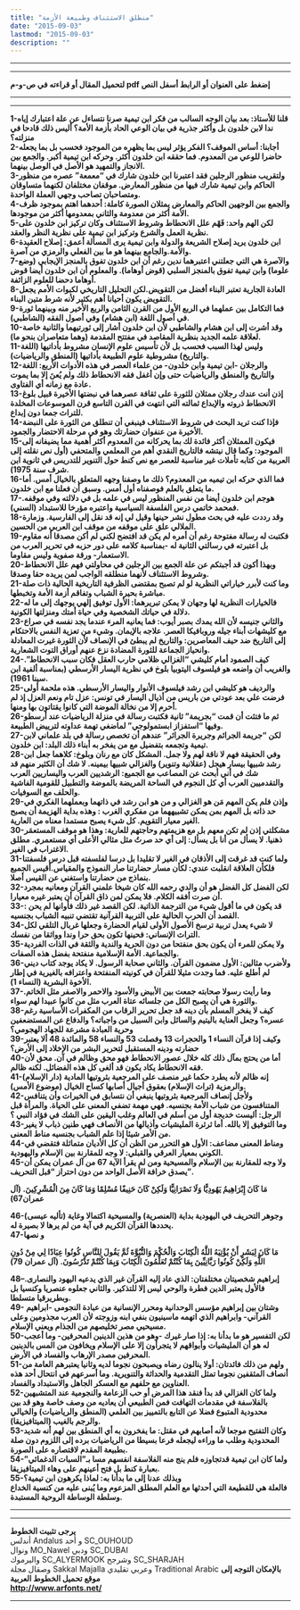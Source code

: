 ```yaml
---
title: "منطلق الاستئناف وطبيعة الأزمة"
date: "2015-09-03"
lastmod: "2015-09-03"
description: ""
---
```

---

---

**لتحميل المقال أو قراءته في ص-و-م pdf إضغط على العنوان أو الرابط أسفل النص**

---



---

**1-قلنا للأستاذ: بعد بيان الوجه السالب من فكر ابن تيمية صرنا نتساءل عن علة اعتبارك إياه ندا لابن خلدون بل وأكثر جذرية في بيان الوعي الحاد بأزمة الأمة؟ أليس ذلك قادحا في منزلته؟  
2-أجابنا: أساس الموقف؟ الفكر يؤثر ليس بما يظهره من الموجود فحسب بل بما يجعله حاضرا للوعي من المعدوم. فما حققه ابن خلدون أكثر. وحركه ابن تيمية أكبر. والجمع بين الانجاز والتمهيد هو الأصل في الوصل بينهما.  
3-ولتقريب منظور الرجلين فقد اعتبرنا ابن خلدون شارك في “معمعة” عصره من منظور الحاكم وابن تيمية شارك فيها من منظور المعارض. موقفان مختلفان لكنهما متساوقان ومتصاحبان تصاحب وجهي العملة الواحدة.  
4-والجمع بين الوجهين الحاكم والمعارض يمثلان الصورة كاملة: أحدهما اهتم بموجود ظرف الأمة أكثر من معدومة والثاني بمعدومها أكثر من موجودها.  
5-لكن الهم واحد: فَهْم علل الانحطاط وشروط الاستئناف وكان تركيز ابن خلدون على نظرية العمل والشرع وتركيز ابن تيمية على نظرية النظر والعقد.  
6-ابن خلدون يريد إصلاح الشريعة والدولة وابن تيمية يرى المسألة أعمق: إصلاح العقيدة والأمة.والجامع بينهما هو ما بين الفعلي والرمزي من آصرة.  
7-والآصرة هي التي جعلتني اعتبرهما ندين رغم أن ابن خلدون تفوق بالمنجز الإيجابي (وضع علوما) وابن تيمية تفوق بالمنجز السلبي (قوض أوهاما). والمعلوم أن ابن خلدون أيضا قوض أوهاما دحضا للعلوم الزائفة.  
8-العادة الجارية تعتبر البناء أفضل من التقويض.لكن التحليل التاريخي لكبوات الأمم يجعل التقويض يكون أحيانا أهم بكثير لأنه شرط متين البناء.  
9-فما التكامل بين عملهما في الربع الأول من القرن الثامن والربع الأخير منه وبينهما ثورة في أصول اللغة (ابن هشام) وفي أصول الفقه (الشاطبي).  
10-وقد أشرت إلى ابن هشام والشاطبي لأن ابن خلدون أشار إلى ثورتيهما والثانية خاصة لعلاقة علمه الجديد بنظرية المقاصد في مفتتح المقدمة (وهما متعاصران بنحو ما).  
11-وليس لهذا السبب فحسب بل لأن تأسيس علوم الإنسان مشروط بأداتيها (اللغة والتاريخ) مشروطية علوم الطبيعة بأداتيها (المنطق والرياضيات).  
12-والرجلان -ابن تيمية وابن خلدون- من علماء العصر في هذه الأدوات الأربع: اللغة والتاريخ والمنطق والرياضيات حتى وإن أغفل فقه الانحطاط ذلك ولم يُعنَ إلا بما يموت عادة مع زمانه أي الفتاوى.  
13-إذن أنت عندك رجلان ممثلان للثورة على ثقافة عصرهما في نبضتها الأخيرة قبيل بلوغ الانحطاط ذروته والإبداع ثمالته التي انتهت في القرن التاسع قرن الموسوعات المخلدة للتراث جمعا دون إبداع.  
14-فإذا كنت تريد البحث في شروط الاستئناف فينبغي أن تنطلق من الثورة على النبضة الأخيرة من عنفوان حضارتك وهو في مرحلة الاحتضار والجمود.  
15-فيكون الممثلان أكثر فائدة لك بما يحركانه من المعدوم أكثر أهمية مما يضيفانه إلى الموجود: وكما قال نيتشه فالتاريخ النقدي أهم من المعلمي والمتحفي (أول نص نقلته إلى العربية من كتابه تأملات غير مناسبة للعصر مع نص كنط حول التنوير للتدريس في ثانوية ابن شرف سنة 1975).  
16-فما الذي حركه ابن تيميه من المعدوم؟ ذلك ما وصفنا وجهه المتعلق بالخيال أمس. أما ما يتعلق بالعلم فوصفناه أول أمس. وسبق أن فعلنا مع ابن خلدون.  
17-هوجم ابن خلدون أيضا من نفس المنظور ليس في علمه بل في دلالته وفي موقفه. فمحمد خاتمي درس الفلسفة السياسية واعتبره مؤرخا للاستبداد (السني).  
18-وقد رددت عليه في بحث مطول نشر حينها وقيل لي إنه قد نقل إلى الفارسية. وزمارة الملالي علق على موقفه من موقف ابن العربي من الحسين.  
19-فكتبت له رسالة مفتوحة رغم أن أمره لم يكن قد افتضح لكني لم أكن مصدقا أنه مقاوم بل اعتبرته في رسالتي الثانية له -بمناسبة كلامه على دور حزبه في تحرير العرب من الاستعمار- ورقة صفوية وليس مقاوما.  
20-وبهذا أكون قد أجبتكم عن علة الجمع بين الرجلين في محاولتي فهم علل الانحطاط وشروط الاستئناف لأنهما منطلقه الواجب لمن يريده حقا وصدقا.  
21-وما كنت لأبرر خياراتي النظرية لو لم تصبح بمقتضى الظرفية التاريخية الحالية ذات صلة مباشرة بحيرة الشباب وتفاقم أزمة الأمة وتخبطها.  
22-فالخيارات النظرية لها وجهان لا يمكن تبريرهما: الأول توفيق إلهي يوجهك إلى ما له دلالة في حياتك الشخصية وفي حياة أمتك ومنزلتها الكونية.  
23-والثاني جنيسه لأن الله يمدك بصبر أيوب: فما يعانيه المرء عندما يجد نفسه في صراع مع كليشهات أبناء جيله وروبافيكا العصر. علاجه بالإيمان. وشيء من تعزية النفس بالاحتكام إلى التاريخ ضد حيف المعاصرين: والتاريخ لم يبطئ في الإنصاف لأن الثورة غيرت المعادلة وانحياز الجماعة للثورة المضادة نزع عنهم أوراق التوت الشعارية.  
24-كيف الصمود أمام كليشي “الغزالي ظلامي حارب العقل فكان سبب الانحطاط”. والغريب أن واضعه هو فيلسوف اليتوبيا بلوخ في نظرية اليسار الأرسطي (بمناسبة ألفية ابن سينا 1961).  
25-والرديف هو كليشي ابن رشد فيلسوف الأنوار واليسار الأرسطي. هذه ملحمة أولى فرضت علي بعد عودتي من باريس من أذيال اليسار في تونس: عزل تام ونعم العزل إذ لم أحرم إلا من نخالة الموضة التي كانوا يقتاتون بها ومنها.  
26-ثم ما فتئت أن قمت “بجريمة” ثانية فكتبت رسالة في منزلة الرياضيات عند أرسطو وفيها “استفزاز ابستمولوجي” لماضغي تهمة عداوته لترييض الطبيعة.  
27-لكن “جريمة الجرائم وجريرة الجرائر” عندهم أن تخصص رسالة في بلد علماني لابن تيمية وتجمعه بتفضيل مع من يفخر به أبناء ذلك البلد: ابن خلدون.  
28-وفي الحقيقة فهم لا ناقة لهم ولا جمل. المشكل كان مع رنان وبلوخ: كلاهما جعل ابن رشد شبيها بيسار هيجل (عقلانية وتنوير) والغزالي شبيها بيمينه. لا شك أن الكثير منهم قد شك في أني أبحث عن المصاعب مع الجميع: الرشديين العرب واليساريين العرب والتقدميين العرب أي كل النجوم في الساحة المريضة بالموضة والتطبيل للقومية الفاشية والحلف مع السوفيات.  
29-وإذن فلم يكن المهم مَن هو الغزالي و من هو ابن رشد في ذاتهما وبعملهما الفكري في حد ذاته بل المهم بمن يمكن تشبيههما من مفكري الغرب : وهذه بداية الهزيمة أن يصبح الغير معيار التقويم. كل شيء يصبح مستمدا معناه من العارية.  
30-مشكلتي إذن لم تكن معهم بل مع هزيمتهم وحاجتهم للعارية: وهذا هو موقف المستعمَر ذهنيا. لا يسأل من أنا بل يسأل: إلى أي حد صرتُ مثل مثالي الأعلى أي مستعمري. مطلق الاغتراب في الغير.  
31-ولما كنت قد غرقت إلى الأذقان في الغير لا تقليدا بل درسا لفلسفته قبل درس فلسفتنا فلكأن العلاقة انقلبت عندي: لكأن مسار حضارتنا صار النموذج والمقياس.أقيس الجمبع بنماذج من حضارتنا واستغني عن القيس أصلا.  
32-لكن الفضل كل الفضل هو أن والدي رحمه الله كان شيخا علمني القرآن ومعانيه بمجرد أن صرت أفقه الكلام. فلا يمكن لمن ذاق القرآن أن يعتبر غيره معيارا.  
33-قد يكون في ما أقول شيء من الترجمة الذاتية. لكن القصد غير ذلك فأوانها لم يحن : القصد أن الحرب الحالية على التربية القرآنية تقتضي تنبيه الشباب بجنسيه.  
34-لا شيء يعدل تربية ترسخ الأصول الأولى لقيام الحضارة وجعلها غربال التلقي لكل التراث الإنساني: فحينها تكون بحق حرا وندا وواثقا من نفسك.  
35-ولا يمكن للمرء أن يكون بحق منفتحا من دون الحرية والندية والثقة في الذات الفردية والجماعية. الأمة الإسلامية منفتحة بفضل هذه الصفات.  
36-ولأضرب مثالين: الأول مضمون القرآن. والثاني صحابة الرسول. لا يكاد يوجد كتاب ديني لم أطلع عليه. فما وجدت مثيلا للقرآن في كونيته المنفتحة واعترافه بالغيرية في إطار الأخوة البشرية (النساء 1).  
37-وما رأيت رسولا صحابته جمعت بين الأبيض والأسود والاحمر والاصفر مثل الخاتم. والثورة هي أن يصبح الكل من جلسائه عتاة العرب مثل من كانوا عبيدا لهم سواء.  
38-كيف لا يفخر المسلم بأن دينه قد جعل تحرير الرقاب من المكفرات الأساسية رغم عسره؟ وجعل العناية باليتيم والسائل وابن السبيل من واجباته؟ والدفاع عن المستضعفين وحرية العبادة مشرعة للجهاد الهجومي؟  
39-وكيف إذا قرآن النساء 1 والحجرات 13 وفصلت 53 والنساء 58 والمائدة 48 ألا يعتبر حضارته ودينه المستقبل لتحرير البشر من الإخلاد إلى الأرض؟  
40-أما من يحتج بمآل ذلك كله خلال عصور الانحطاط فهو محق وظالم في آن. محق لأن فقه الانحطاط يكاد يكون قد ألغى كل هذه الفضائل. لكنه ظالم.  
41-إنه ظالم لأنه يطرد حكما غير منصف على المرجعية بثروتيها المادية (دار الإسلام) والرمزية (تراث الإسلام) بعقوق أجيال أصابها كساح الخيال (موضوع الأمس).  
42-ولأجل إنصاف المرجعية بثروتيها ينبغي أن نتسابق في الخيرات وأن يتنافس المتنافسون من شباب الأمة بجنسيه. فهي مهمة تضفي المعنى على الحياة. والمرأة قبل الرجل: أليست خديجة أول من أسلم في العالم وغلب اليقين على الشك في فؤاد النبي ؟  
43-وما التوفيق إلا بالله. أما ثرثرة المليشيات وأذيالها من الأنصاف فهي طنين ذباب لا يغير من الأمر شيئا إذا علم الشباب بجنسيه مناط المعنى.  
44-ومناط المعنى مضاعف: الأول هو التحرر من الظن أن كل الأديان متماثلة فتقضي في الكوني بمعيار العرقي والقبلي: لا وجه للمقارنة بين الإسلام واليهودية.  
45-ولا وجه للمقارنة بين الإسلام والمسيحية ومن لم يقرأ الآية 67 من آل عمران يمكن أن يصدق خرافة الأصل الواحد من دون احتراز “قبل التحريف”.**

**مَا كَانَ إِبْرَاهِيمُ يَهُودِيًّا وَلَا نَصْرَانِيًّا وَلَكِنْ كَانَ حَنِيفًا مُسْلِمًا وَمَا كَانَ مِنَ الْمُشْرِكِينَ. (آل عمران67)**

**46-وجوهر التحريف في اليهودية بداية (العنصرية) والمسيحية اكتمالا وغاية (تأليه عيسى) يحددها القرآن الكريم في آية من لم يرها لا بصيرة له.  
47-و نصها**

**مَا كَانَ لِبَشَرٍ أَنْ يُؤْتِيَهُ اللَّهُ الْكِتَابَ وَالْحُكْمَ وَالنُّبُوَّةَ ثُمَّ يَقُولَ لِلنَّاسِ كُونُوا عِبَادًا لِي مِنْ دُونِ اللَّهِ وَلَكِنْ كُونُوا رَبَّانِيِّينَ بِمَا كُنْتُمْ تُعَلِّمُونَ الْكِتَابَ وَبِمَا كُنْتُمْ تَدْرُسُونَ. (آل عمران 79)**

**48–إبراهيم شخصيتان مختلفتان: الذي عاد إليه القرآن غير الذي يدعيه اليهود والنصارى. فالأول يعتبر الدين فطرة والوحي ليس إلا للتذكير. والثاني جعلوه عنصريا وكنسيا بل وبطريرقيا متسلطا.  
49- وشتان بين إبراهيم مؤسس الوحدانية ومحرر الإنسانية من عبادة النجومى -ابراهيم القرآني- وابراهيم الذي اتهمه ماسينيون بنفي ابنه وزوجته لأن العرب مجذومين وعلى مسيحيي مصر تخليصهم من الجذام ويعني الإسلام.  
50-لكن التفسير هو ما بدأنا به: إذا صار غيرك -وهو من هذين الدينين المحرفين- وما أعجب له هو أن المليشيات وأبواقهم لا يتجرأون إلا على الإسلام ويخافون من المس بالدينين المحرفين مصدر الإرهاب والفساد في الأرض.  
51-ولهم من ذلك فائدتان: أولا ينالون رضاه ويصبحون نجوما لديه وثانيا يعتبرهم العامة من أنصاف المثقفين نجوما تمثل التقدمية والحداثة والتنويرية. وما أسرعهم في انتحال أحد هذه العناوين مع حلفهم مع العسكر الجاهل والاستبداد والفساد.  
52-ولما كان الغزالي قد بدأ فنقد هذا المرض أو حب الزعامة والنجومية عند المتشبهين بالفلاسفة في مقدمات التهافت فمن الطبيعي أن يعاديه من وصف خاصة وهو قد بين محدودية المتبوع فضلا عن التابع بالتمييز بين العلمي (المنطق والرياضيات) والخيالي والرجم بالغيب (الميتافيزيقا).  
53-وكان التفتيح موجعا لأنه أصابهم في مقتل: ما يفخرون به أي المنطق بين لهم أنه شديد المحدودية وطلب ما وراءه ليجعله فرعا بسيطا من الرياضيات برده إلى اللزوم دون صلة بطبيعة المقدم لاقتصاره على الصورة.  
54-ولما كان ابن تيمية قدتجاوزه فلم ينج منه الفلاسفة انفسهم مسا بـ”السبات الدغمائي” بعبارة كنط بل فتح أعينهم على وهاء الميتافيزيقا.  
55-وبذلك عدنا إلى ما بدأنا به: لماذا يكرهون ابن تيمية؟  
فالعلة هي للقطيعة التي أحدثها مع العلم المطلق المزعوم وما يُبنى عليه من كنسية الخداع وسلطة الوساطة الروحية المستبدة.**

---

---

**يرجى تثبيت الخطوط**   
 أندلس Andalus  و أحد SC\_OUHOUD  
 ونوال MO\_Nawel  ودبي SC\_DUBAI   
 واليرموك SC\_ALYERMOOK  وشرجح SC\_SHARJAH   
 وصقال مجلة Sakkal Majalla وعربي تقليدي Traditional Arabic  **بالإمكان التوجه إلى موقع تحميل الخطوط العربية  
 http://www.arfonts.net/**

---

###